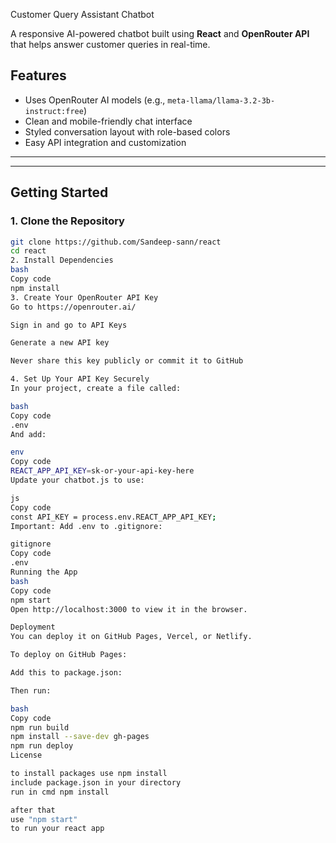 Customer Query Assistant Chatbot

A responsive AI-powered chatbot built using **React** and **OpenRouter API** that helps answer customer queries in real-time.

## Features

- Uses OpenRouter AI models (e.g., `meta-llama/llama-3.2-3b-instruct:free`)
- Clean and mobile-friendly chat interface
- Styled conversation layout with role-based colors
- Easy API integration and customization

---

---

## Getting Started

### 1. Clone the Repository

```bash
git clone https://github.com/Sandeep-sann/react
cd react
2. Install Dependencies
bash
Copy code
npm install
3. Create Your OpenRouter API Key
Go to https://openrouter.ai/

Sign in and go to API Keys

Generate a new API key

Never share this key publicly or commit it to GitHub

4. Set Up Your API Key Securely
In your project, create a file called:

bash
Copy code
.env
And add:

env
Copy code
REACT_APP_API_KEY=sk-or-your-api-key-here
Update your chatbot.js to use:

js
Copy code
const API_KEY = process.env.REACT_APP_API_KEY;
Important: Add .env to .gitignore:

gitignore
Copy code
.env
Running the App
bash
Copy code
npm start
Open http://localhost:3000 to view it in the browser.

Deployment
You can deploy it on GitHub Pages, Vercel, or Netlify.

To deploy on GitHub Pages:

Add this to package.json:

Then run:

bash
Copy code
npm run build
npm install --save-dev gh-pages
npm run deploy
License

to install packages use npm install
include package.json in your directory
run in cmd npm install

after that 
use "npm start"
to run your react app
